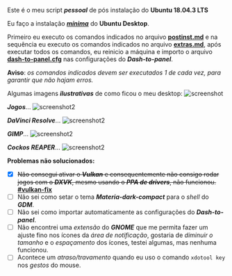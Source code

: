 Este é o meu script **_pessoal_** de pós instalação do **Ubuntu 18.04.3 LTS**

Eu faço a instalação [_**mínima**_](https://www.youtube.com/watch?v=3CuzduPRrNQ) do **Ubuntu Desktop**.

Primeiro eu executo os comandos indicados no arquivo [**postinst.md**](https://github.com/rauldipeas/ubuntu-postinst/blob/master/postinst.md) e na sequência eu executo os comandos indicados no arquivo [**extras.md**](https://github.com/rauldipeas/ubuntu-postinst/blob/master/extras.md), após executar todos os comandos, eu reinicio a máquina e importo o arquivo [**dash-to-panel.cfg**](https://github.com/rauldipeas/ubuntu-postinst/blob/master/resources/dash-to-panel.cfg) nas configurações do **_Dash-to-panel_**.

**Aviso**: _os comandos indicados devem ser executados 1 de cada vez, para garantir que não hajam erros._

Algumas imagens _**ilustrativas**_ de como ficou o meu desktop:
![screenshot](https://github.com/rauldipeas/ubuntu-postinst/raw/master/screenshot.png)

_**Jogos**_...
![screenshot2](https://github.com/rauldipeas/ubuntu-postinst/raw/master/screenshot2.png)

_**DaVinci Resolve**_...
![screenshot2](https://github.com/rauldipeas/ubuntu-postinst/raw/master/screenshot3.png)

_**GIMP**_...
![screenshot2](https://github.com/rauldipeas/ubuntu-postinst/raw/master/screenshot4.png)

_**Cockos REAPER**_...
![screenshot2](https://github.com/rauldipeas/ubuntu-postinst/raw/master/screenshot5.png)

**Problemas não solucionados:**
 - [x] ~~Não consegui ativar o _**Vulkan**_ e consequentemente não consigo rodar jogos com o _**DXVK**_, mesmo usando o _**PPA de drivers**_, não funcionou.~~ [**#vulkan-fix**](https://github.com/rauldipeas/ubuntu-postinst/blob/master/postinst.md#driver-nvidia-vulkan-fix)
 - [ ] Não sei como setar o tema _**Materia-dark-compact**_ para o _shell_ do _**GDM**_.
 - [ ] Não sei como importar automaticamente as configurações do _**Dash-to-panel**_.
 - [ ] Não encontrei uma _extensão_ do _**GNOME**_ que me permita fazer um ajuste fino nos ícones da _área de notificação_, gostaria de _diminuir o tamanho_ e o _espaçamento_ dos ícones, testei algumas, mas nenhuma funcionou.
 - [ ] Acontece um _atraso/travamento_ quando eu uso o comando `xdotool key` nos _gestos_ do mouse.
